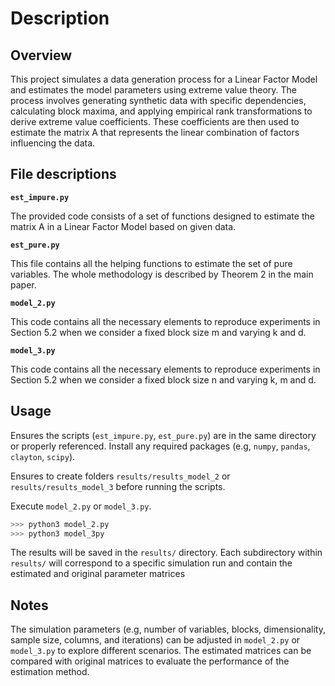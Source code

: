 # Description

## Overview

This project simulates a data generation process for a Linear Factor Model and estimates the model parameters using extreme value theory. The process involves generating synthetic data with specific dependencies, calculating block maxima, and applying empirical rank transformations to derive extreme value coefficients. These coefficients are then used to estimate the matrix A that represents the linear combination of factors influencing the data.

## File descriptions

**`est_impure.py`**

The provided code consists of a set of functions designed to estimate the matrix A in a Linear Factor Model based on given data.

**`est_pure.py`**

This file contains all the helping functions to estimate the set of pure variables. The whole methodology is described by Theorem 2 in the main paper.

**`model_2.py`**

This code contains all the necessary elements to reproduce experiments in Section 5.2 when we consider a fixed block size m and varying k and d.

**`model_3.py`**

This code contains all the necessary elements to reproduce experiments in Section 5.2 when we consider a fixed block size n and varying k, m and d.


## Usage

Ensures the scripts (`est_impure.py`, `est_pure.py`) are in the same directory or properly referenced. Install any required packages (e.g, `numpy`, `pandas`, `clayton`, `scipy`).

Ensures to create folders `results/results_model_2` or `results/results_model_3` before running the scripts.

Execute `model_2.py` or `model_3.py`.

```python
>>> python3 model_2.py
>>> python3 model_3py
```
The results will be saved in the `results/` directory. Each subdirectory within `results/` will correspond to a specific simulation run and contain the estimated and original parameter matrices

## Notes

The simulation parameters (e.g, number of variables, blocks, dimensionality, sample size, columns, and iterations) can be adjusted in `model_2.py` or `model_3.py` to explore different scenarios. The estimated matrices can be compared with original matrices to evaluate the performance of the estimation method.

